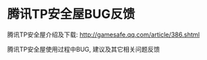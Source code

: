 # 腾讯TP安全屋BUG反馈

腾讯TP安全屋介绍及下载:
http://gamesafe.qq.com/article/386.shtml

腾讯TP安全屋使用过程中BUG, 建议及其它相关问题反馈
